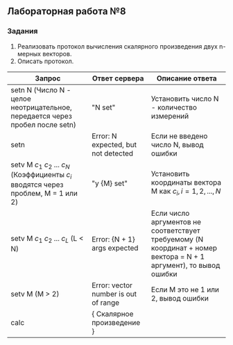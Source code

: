 ## Лабораторная работа №8
### Задания
1. Реализовать протокол вычисления скалярного произведения двух n-мерных векторов.
2. Описать протокол.

| Запрос                                                                                       | Ответ сервера                        | Описание ответа                                                                                                   |
|----------------------------------------------------------------------------------------------|--------------------------------------|-------------------------------------------------------------------------------------------------------------------|
| setn N (Число N - целое неотрицательное, передается через пробел после setn)                 | "N set"                              | Установить число N - количество измерений                                                                         |
| setn                                                                                         | Error: N expected, but not detected  | Если не введено число N, вывод ошибки                                                                             |
| setv M $c_{1}$ $c_{2}$ ... $c_{N}$ (Коэффициенты $c_{i}$ вводятся через проблем, M = 1 или 2)| "y {M} set"                          | Установить координаты вектора M как $c_{i}, i = 1, 2, ..., N$                                                     |
| setv M $c_{1}$ $c_{2}$ ... $c_{L}$ (L < N)                                                   | Error: {N + 1} args expected         | Если число аргументов не соответствует требуемому (N координат + номер вектора = N + 1 аргумент), то вывод ошибки |
| setv M (M > 2)                                                                               | Error: vector number is out of range | Если M это не 1 или 2, вывод ошибки                                                                               |
| calc                                                                                         | { Скалярное произведение }           |                                                                                                                   |

